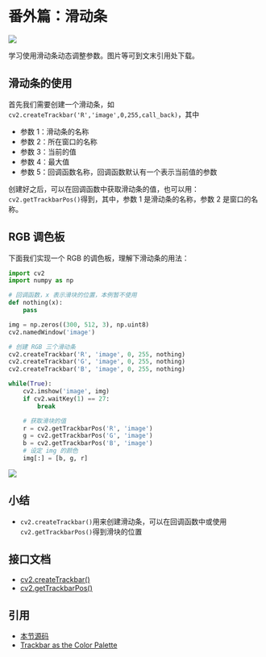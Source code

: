 # 番外篇：滑动条

![](https://cos.codec.wang/cv2_track_bar_rgb.jpg)

学习使用滑动条动态调整参数。图片等可到文末引用处下载。

## 滑动条的使用

首先我们需要创建一个滑动条，如`cv2.createTrackbar('R','image',0,255,call_back)`，其中

- 参数 1：滑动条的名称
- 参数 2：所在窗口的名称
- 参数 3：当前的值
- 参数 4：最大值
- 参数 5：回调函数名称，回调函数默认有一个表示当前值的参数

创建好之后，可以在回调函数中获取滑动条的值，也可以用：`cv2.getTrackbarPos()`得到，其中，参数 1 是滑动条的名称，参数 2 是窗口的名称。

## RGB 调色板

下面我们实现一个 RGB 的调色板，理解下滑动条的用法：

```python
import cv2
import numpy as np

# 回调函数，x 表示滑块的位置，本例暂不使用
def nothing(x):
    pass

img = np.zeros((300, 512, 3), np.uint8)
cv2.namedWindow('image')

# 创建 RGB 三个滑动条
cv2.createTrackbar('R', 'image', 0, 255, nothing)
cv2.createTrackbar('G', 'image', 0, 255, nothing)
cv2.createTrackbar('B', 'image', 0, 255, nothing)

while(True):
    cv2.imshow('image', img)
    if cv2.waitKey(1) == 27:
        break

    # 获取滑块的值
    r = cv2.getTrackbarPos('R', 'image')
    g = cv2.getTrackbarPos('G', 'image')
    b = cv2.getTrackbarPos('B', 'image')
    # 设定 img 的颜色
    img[:] = [b, g, r]
```

![](https://cos.codec.wang/cv2_track_bar_rgb.jpg)

## 小结

- `cv2.createTrackbar()`用来创建滑动条，可以在回调函数中或使用`cv2.getTrackbarPos()`得到滑块的位置

## 接口文档

- [cv2.createTrackbar\(\)](https://docs.opencv.org/4.0.0/d7/dfc/group__highgui.html#gaf78d2155d30b728fc413803745b67a9b)
- [cv2.getTrackbarPos\(\)](https://docs.opencv.org/4.0.0/d7/dfc/group__highgui.html#ga122632e9e91b9ec06943472c55d9cda8)

## 引用

- [本节源码](https://github.com/codecwang/OpenCV-Python-Tutorial/tree/master/Extra-03-Trackbar)
- [Trackbar as the Color Palette](http://opencv-python-tutroals.readthedocs.io/en/latest/py_tutorials/py_gui/py_trackbar/py_trackbar.html)
